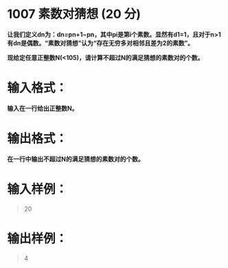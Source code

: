 # 1007 素数对猜想 (20 分)
__让我们定义d​n​​为：d​n​​=p​n+1​​−p​n​​，其中p​i​​是第i个素数。显然有d​1​​=1，且对于n>1有d​n​​是偶数。“素数对猜想”认为“存在无穷多对相邻且差为2的素数”。__

__现给定任意正整数N(<10​5​​)，请计算不超过N的满足猜想的素数对的个数。__

# 输入格式：
__输入在一行给出正整数N。__
# 输出格式：
__在一行中输出不超过N的满足猜想的素数对的个数。__
# 输入样例：
>20

# 输出样例：
>4

